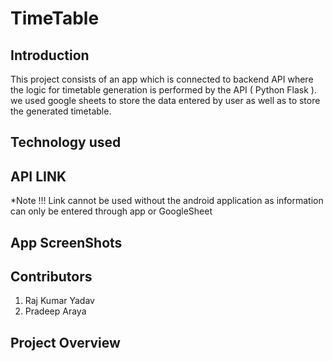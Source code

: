 # TimeTable
<h2>Introduction</h2>
This project consists of an app which is connected to backend API where the logic for timetable generation is performed by the API ( Python Flask ). we used google sheets to store the data entered by user as well as to store the generated timetable.
<h2>Technology used</h2>

<h2>API LINK</h2>
<p>*Note !!! Link cannot be used without the android application as information can only be entered through app or GoogleSheet</p>
<h2>App ScreenShots</h2>



<h2>Contributors</h2>
<!-- <ul>
  <li> -->
    <ol>
      <li>Raj Kumar Yadav</li>
      <li>Pradeep Araya</li>
    </ol>
<!--   </li>
</ul> -->
<h2>Project Overview</h2>
